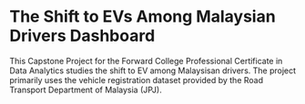 # The Shift to EVs Among Malaysian Drivers Dashboard
This Capstone Project for the Forward College Professional Certificate in Data Analytics studies the shift to EV among Malaysisan drivers. The project primarily uses the vehicle registration dataset provided by the Road Transport Department of Malaysia (JPJ). 
